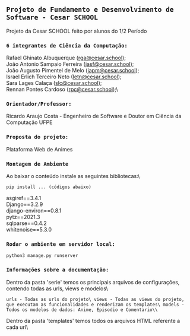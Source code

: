 ## `Projeto de Fundamento e Desenvolvimento de Software - Cesar SCHOOL`
Projeto da Cesar SCHOOL feito por alunos do 1/2 Período


### `6 integrantes de Ciência da Computação:`
  Rafael Ghinato Albuquerque (rga@cesar.school);\
  João Antonio Sampaio Ferreira (jasf@cesar.school);\
  João Augusto Pimentel de Melo (japm@cesar.school);\
  Israel Erlich Terceiro Neto (Ietn@cesar.school);\
  Sara Lages Calaça (slc@cesar.school);\
  Rennan Pontes Cardoso (rpc@cesar.school);\
  
  
### `Orientador/Professor:`
  Ricardo Araujo Costa - Engenheiro de Software e Doutor em Ciência da Computação UFPE
  
  
### `Proposta do projeto:`
  Plataforma Web de Animes
  
  
  
### `Montagem de Ambiente`
  
  Ao baixar o conteúdo instale as seguintes bibliotecas:\
  
  `pip install ... (códigos abaixo)`
  
  asgiref==3.4.1\
  Django==3.2.9\
  django-environ==0.8.1\
  pytz==2021.3\
  sqlparse==0.4.2\
  whitenoise==5.3.0
  
### `Rodar o ambiente em servidor local:`
 
 `python3 manage.py runserver`
 
### `Informações sobre a documentação:`
  
  Dentro da pasta 'serie' temos os principais arquivos de configurações, contendo todas as urls, views e modelos\\
  
  `urls - Todas as urls do projeto\
  views - Todas as views do projeto, que executam as funcionalidades e renderizam os templates\
  models - Todos os modelos de dados: Anime, Episodio e Comentario\\`
  
  Dentro da pasta 'templates' temos todos os arquivos HTML referente a cada url\\
  
  
  
  
  
  
 
  
